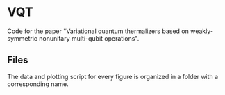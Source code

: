 # VQT
Code for the paper "Variational quantum thermalizers based on weakly-symmetric nonunitary multi-qubit operations".

## Files
The data and plotting script for every figure is organized in a folder with a corresponding name. 




